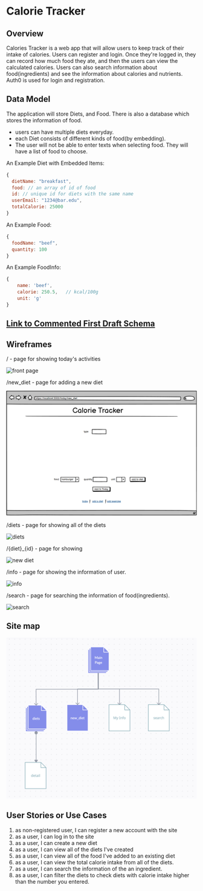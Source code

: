# Calorie Tracker

## Overview

Calories Tracker is a web app that will allow users to keep track of their intake of calories. Users can register and login. Once they're logged in, they can record how much food they ate, and then the users can view the calculated calories. Users can also search information about food(ingredients) and see the information about calories and nutrients. Auth0 is used for login and registration.

## Data Model

The application will store Diets, and Food. There is also a database which stores the information of food.

* users can have multiple diets everyday.
* each Diet consists of different kinds of food(by embedding).
* The user will not be able to enter texts when selecting food. They will have a list of food to choose. 

An Example Diet with Embedded Items:

```javascript
{
  dietName: "breakfast",
  food: // an array of id of food
  id: // unique id for diets with the same name
  userEmail: "1234@bar.edu",
  totalCalorie: 25000
}
```
An Example Food:

```javascript
{
  foodName: "beef",
  quantity: 100
}
```
An Example FoodInfo:

```javascript
{
    name: 'beef',
    calorie: 250.5,   // kcal/100g
    unit: 'g'
}
```

## [Link to Commented First Draft Schema](db.mjs) 


## Wireframes

/ - page for showing today's activities

![front page](documentation/front_page.png)

/new_diet - page for adding a new diet

![new diet](documentation/new_diet.png)

/diets - page for showing all of the diets

![diets](documentation/diets.png)

/{diet}_{id} - page for showing

![new diet](documentation/detail.png)

/info - page for showing the information of user.

![info](documentation/info.png)

/search - page for searching the information of food(ingredients).

![search](documentation/search.png)
## Site map

![site map](documentation/site_map.png)

## User Stories or Use Cases

1. as non-registered user, I can register a new account with the site
2. as a user, I can log in to the site
3. as a user, I can create a new diet
4. as a user, I can view all of the diets I've created
5. as a user, I can view all of the food I've added to an existing diet
6. as a user, I can view the total calorie intake from all of the diets.
7. as a user, I can search the information of the an ingredient.
8. as a user, I can filter the diets to check diets with calorie intake higher than the number you entered.